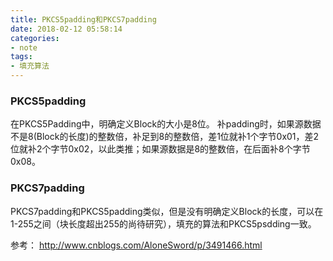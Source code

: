 ```yaml
---
title: PKCS5padding和PKCS7padding
date: 2018-02-12 05:58:14 
categories: 
- note
tags: 
- 填充算法
---
```


### PKCS5padding
在PKCS5Padding中，明确定义Block的大小是8位。
补padding时，如果源数据不是8(Block的长度)的整数倍，补足到8的整数倍，差1位就补1个字节0x01，差2位就补2个字节0x02，以此类推；如果源数据是8的整数倍，在后面补8个字节0x08。
### PKCS7padding
PKCS7padding和PKCS5padding类似，但是没有明确定义Block的长度，可以在1-255之间（块长度超出255的尚待研究），填充的算法和PKCS5psdding一致。

参考： http://www.cnblogs.com/AloneSword/p/3491466.html